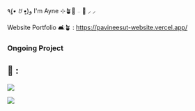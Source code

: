 ٩(*•͈ ꇴ •͈*)و I'm Ayne ⊹🪴🥐 𓐄 🍊 ⸝ ⸝

Website Portfolio 🛋🪴 : https://pavineesut-website.vercel.app/

### Ongoing Project

🍞 :
---

![](https://github-readme-stats.vercel.app/api/top-langs/?username=iionayne25&theme=buefy&hide_border=false&include_all_commits=false&count_private=false&layout=compact)

[![](https://visitcount.itsvg.in/api?id=iionayne25&icon=7&color=12)](https://visitcount.itsvg.in)

<!-- Proudly created with GPRM ( https://gprm.itsvg.in ) -->





